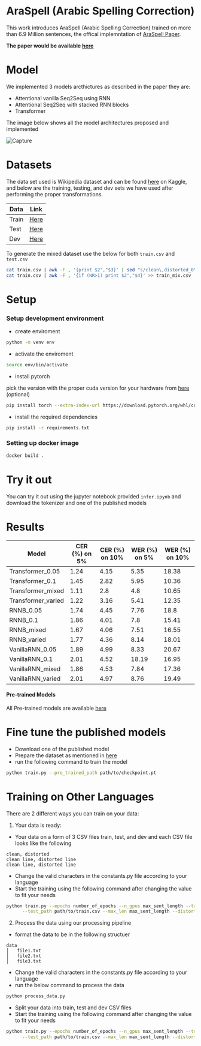 # AraSpell (Arabic Spelling Correction) 
This work introduces AraSpell (Arabic Spelling Correction) trained on more than 6.9 Million sentences, the offical implemntation of [AraSpell Paper]().

**The paper would be available [here]()**

# Model 
We implemented 3 models arcthictures as described in the paper they are:
- Attentional vanilla Seq2Seq using RNN
- Attentional Seq2Seq with stacked RNN blocks
- Transformer

The image below shows all the model architectures proposed and implemented

![Capture](https://user-images.githubusercontent.com/61272193/193535699-fa42dceb-c651-4c8f-a0a8-54745af25feb.PNG)



# Datasets
The data set used is Wikipedia dataset and can be found [here](https://www.kaggle.com/datasets/z3rocool/arabic-wikipedia-dump-2021) on Kaggle, and below are the training, testing, and dev sets we have used after performing the proper transformations.

| Data      | Link |
| ----------- | ----------- |
| Train      | [Here](https://drive.google.com/file/d/1uu_Ga7MZ6sYHhxfuPBH3rVPglxmIqL0O/view?usp=sharing)       |
| Test   | [Here](https://drive.google.com/file/d/1YwrWfISPXHQDaTtf3h6K-1-8bO3kH5lB/view?usp=sharing)        |
| Dev   | [Here](https://drive.google.com/file/d/18As7vbgveFWsjt6wGqlgvjw8ax9FxJbF/view?usp=sharing)        |

To generate the mixed dataset use the below for both ```train.csv``` and ```test.csv```

```bash
cat train.csv | awk -F , '{print $2","$3}' | sed "s/clean\,distorted_0\.05/clean,distorted_mix/g" > train_mix.csv
cat train.csv | awk -F , '{if (NR>1) print $2","$4}' >> train_mix.csv
```

# Setup
### Setup development environment
* create enviroment 
```bash
python -m venv env
```
* activate the enviroment
```bash
source env/bin/activate
```
* install pytorch

pick the version with the proper cuda version for your hardware from [here](https://pytorch.org/) (optional)
```bash
pip install torch --extra-index-url https://download.pytorch.org/whl/cu116
```
* install the required dependencies
```bash
pip install -r requirements.txt
```
### Setting up docker image
```bash
docker build . 
```

# Try it out
You can try it out using the jupyter notebook provided ```infer.ipynb``` and download the tokenizer and one of the published models

# Results
| Model | CER (%) on 5%  | CER (%) on 10% | WER (%) on 5%  | WER (%) on 10% |
| ---------------------- | ----------- | ----------- | ----------- | ----------- |
| Transformer_0.05 | 1.24 | 4.15 | 5.35 | 18.38 |
| Transformer_0.1 | 1.45 | 2.82 | 5.95 | 10.36 |
| Transformer_mixed | 1.11 | 2.8 | 4.8 | 10.65 |
| Transformer_varied | 1.22 | 3.16 | 5.41 | 12.35 |
| RNNB_0.05 | 1.74 | 4.45 | 7.76 | 18.8 |
| RNNB_0.1 | 1.86 | 4.01 | 7.8 | 15.41 |
| RNNB_mixed | 1.67 | 4.06 | 7.51 | 16.55 |
| RNNB_varied | 1.77 | 4.36 | 8.14 | 18.01 |
| VanillaRNN_0.05 | 1.89 | 4.99 | 8.33 | 20.67 |
| VanillaRNN_0.1 | 2.01 | 4.52 | 18.19 | 16.95 |
| VanillaRNN_mixed | 1.86 | 4.53 | 7.84 | 17.36 |
| VanillaRNN_varied | 2.01 | 4.97 | 8.76 | 19.49 |

#### Pre-trained Models
All Pre-trained models are available [here](https://drive.google.com/drive/folders/113w5z1fMBVGLFAZu2IlCrRLWTIw37PE0)

# Fine tune the published models
* Download one of the published model
* Prepare the dataset as mentioned in [here](#ready)
* run the following command to train the model

```bash
python train.py --pre_trained_path path/to/checkpoint.pt
```

# Training on Other Languages
There are 2 different ways you can train on your data:
1. Your data is ready: 
<a name="ready"></a>
 * Your data on a form of 3 CSV files train, test, and dev and each CSV file looks like the following
```
clean, distorted
clean line, distorted line
clean line, distorted line
```
* Change the valid characters in the constants.py file according to your language
* Start the training using the following command after changing the value to fit your needs
```bash
python train.py --epochs number_of_epochs --n_gpus max_sent_length --train_path path/to/train.csv \
      --test_path path/to/train.csv --max_len max_sent_length --distortion_ratio distortion_ratio
```
2. Process the data using our processing pipeline
* format the data to be in the following structuer
```
data
│   file1.txt
│   file2.txt
│   file3.txt
```
* Change the valid characters in the constants.py file according to your language
* run the below command to process the data

```bash
python process_data.py
```
* Split your data into train, test and dev CSV files
* Start the training using the following command after changing the value to fit your needs

```bash
python train.py --epochs number_of_epochs --n_gpus max_sent_length --train_path path/to/train.csv \
      --test_path path/to/train.csv --max_len max_sent_length --distortion_ratio distortion_ratio
```
